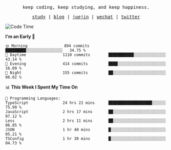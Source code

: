 <p align="center">
  <samp>
    <span>keep coding, keep studying, and keep happiness.</span>
  </samp>
</p>

<p align="center">
  <samp>
    <a href="https://github.com/ouduidui/fe-study">study</a> |
    <a href="https://deweyou.me">blog</a>  |
    <a href="https://juejin.cn/user/4309700183594366">juejin</a> |
    <a href="https://user-images.githubusercontent.com/54696834/165071004-6509e3f2-90c3-448c-9d92-3da42b0c2021.jpeg">wechat</a> |
    <a href="https://twitter.com/ouduidui">twitter</a>
  </samp>
</p>

<!--START_SECTION:waka-->
![Code Time](http://img.shields.io/badge/Code%20Time-3%2C061%20hrs%2014%20mins-blue)

**I'm an Early 🐤** 

```text
🌞 Morning                894 commits         █████████░░░░░░░░░░░░░░░░   34.75 % 
🌆 Daytime                1110 commits        ███████████░░░░░░░░░░░░░░   43.14 % 
🌃 Evening                414 commits         ████░░░░░░░░░░░░░░░░░░░░░   16.09 % 
🌙 Night                  155 commits         ██░░░░░░░░░░░░░░░░░░░░░░░   06.02 % 
```


📊 **This Week I Spent My Time On** 

```text
💬 Programming Languages: 
TypeScript               24 hrs 22 mins      ███████████████████░░░░░░   75.99 % 
JavaScript               2 hrs 17 mins       ██░░░░░░░░░░░░░░░░░░░░░░░   07.12 % 
Less                     2 hrs 11 mins       ██░░░░░░░░░░░░░░░░░░░░░░░   06.85 % 
JSON                     1 hr 40 mins        █░░░░░░░░░░░░░░░░░░░░░░░░   05.21 % 
TSConfig                 1 hr 30 mins        █░░░░░░░░░░░░░░░░░░░░░░░░   04.73 % 
```


<!--END_SECTION:waka-->
